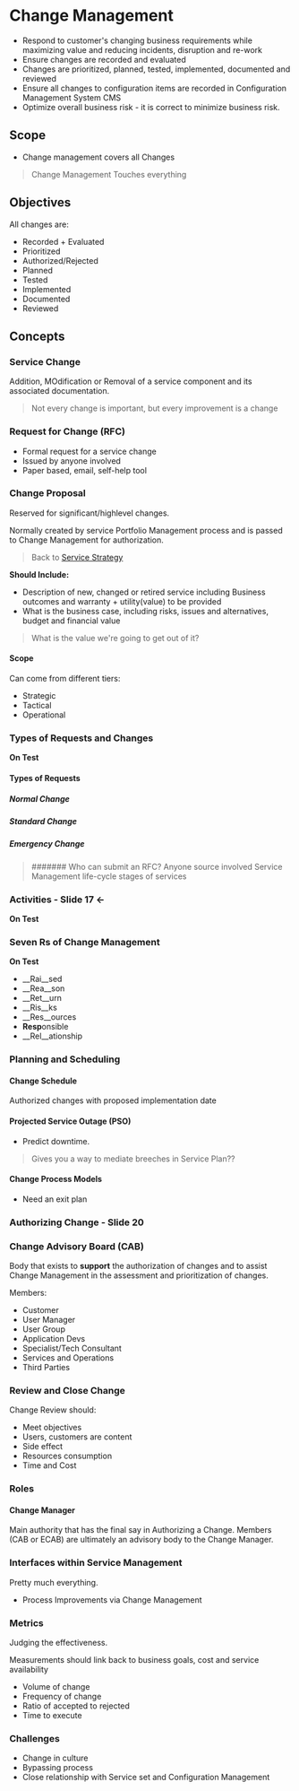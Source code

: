 # Change Management

* Respond to customer's changing business requirements while maximizing value and reducing incidents, disruption and re-work
* Ensure changes are recorded and evaluated
* Changes are prioritized, planned, tested, implemented, documented and reviewed
* Ensure all changes to configuration items are recorded in Configuration Management System CMS
* Optimize overall business risk - it is correct to minimize business risk.

## Scope

* Change management covers all Changes

> Change Management Touches everything

## Objectives

All changes are:

* Recorded + Evaluated
* Prioritized
* Authorized/Rejected
* Planned
* Tested
* Implemented
* Documented
* Reviewed

## Concepts

### Service Change

Addition, MOdification or Removal of a service component and its associated documentation.

> Not every change is important, but every improvement is a change

### Request for Change (RFC)

* Formal request for a service change
* Issued by anyone involved
* Paper based, email, self-help tool

### Change Proposal

Reserved for significant/highlevel changes.

Normally created by service Portfolio Management process and is passed to Change Management for authorization. 

> Back to [Service Strategy](/ServiceStrategy.md)

__Should Include:__
* Description of new, changed or retired service including Business outcomes and warranty + utility(value) to be provided
* What is the business case, including risks, issues and alternatives, budget and financial value

> What is the value we're going to get out of it?

#### Scope

Can come from different tiers:

* Strategic
* Tactical
* Operational

### Types of Requests and Changes

__On Test__

#### Types of Requests

##### Normal Change
##### Standard Change
##### Emergency Change

> ####### Who can submit an RFC?
> Anyone source involved Service Management life-cycle stages of services

### Activities - Slide 17 &larr;

__On Test__

### Seven Rs of Change Management

__On Test__

* __Rai__sed
* __Rea__son
* __Ret__urn
* __Ris__ks
* __Res__ources
* **Resp**onsible
* __Rel__ationship

### Planning and Scheduling

#### Change Schedule
Authorized changes with proposed implementation date

#### Projected Service Outage (PSO)

* Predict downtime.

> Gives you a way to mediate breeches in Service Plan??

#### Change Process Models

* Need an exit plan

### Authorizing Change - Slide 20

### Change Advisory Board (CAB)

Body that exists to __support__ the authorization of changes and to assist Change Management in the assessment and prioritization of changes. 

Members:

* Customer
* User Manager
* User Group
* Application Devs
* Specialist/Tech Consultant
* Services and Operations
* Third Parties

### Review and Close Change

Change Review should:

* Meet objectives
* Users, customers are content
* Side effect
* Resources consumption
* Time and Cost

### Roles

#### Change Manager

Main authority that has the final say in Authorizing a Change. Members (CAB or ECAB) are ultimately an advisory body to the Change Manager.

### Interfaces within Service Management

Pretty much everything. 

* Process Improvements via Change Management

### Metrics

Judging the effectiveness.

Measurements should link back to business goals, cost and service availability

* Volume of change
* Frequency of change
* Ratio of accepted to rejected
* Time to execute

### Challenges

* Change in culture
* Bypassing process
* Close relationship with Service set and Configuration Management

